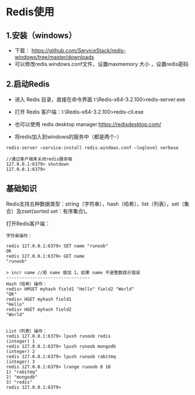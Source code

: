 # Redis使用

## 1.安装（windows）

- 下载： https://github.com/ServiceStack/redis-windows/tree/master/downloads
- 可以修改redis.windows.conf文件，设置maxmemory 大小 ，设置redis密码 

## 2.启动Redis
- 进入 Redis 目录，直接在命令界面 I:\Redis-x64-3.2.100>redis-server.exe

- 打开 Redis 客户端：I:\Redis-x64-3.2.100>redis-cli.exe
- 也可以使用 redis desktop manager:https://redisdesktop.com/
- 将redis加入到windows的服务中（都是两个-）
```
redis-server –service-install redis.windows.conf –loglevel verbose

//通过客户端来关闭redis服务端
127.0.0.1:6379> shutdown 
127.0.0.1:6379>
```

## 基础知识

Redis支持五种数据类型：string（字符串），hash（哈希），list（列表），set（集合）及zset(sorted set：有序集合)。

打开Redis客户端：
```
字符串操作：

redis 127.0.0.1:6379> SET name "runoob"
OK
redis 127.0.0.1:6379> GET name
"runoob"

> incr name //若 name 值加 1，如果 name 不是整数提示错误
--------------------------------
Hash（哈希）操作：
redis> HMSET myhash field1 "Hello" field2 "World"
"OK"
redis> HGET myhash field1
"Hello"
redis> HGET myhash field2
"World"


List（列表）操作：
redis 127.0.0.1:6379> lpush runoob redis
(integer) 1
redis 127.0.0.1:6379> lpush runoob mongodb
(integer) 2
redis 127.0.0.1:6379> lpush runoob rabitmq
(integer) 3
redis 127.0.0.1:6379> lrange runoob 0 10
1) "rabitmq"
2) "mongodb"
3) "redis"
redis 127.0.0.1:6379>

```
